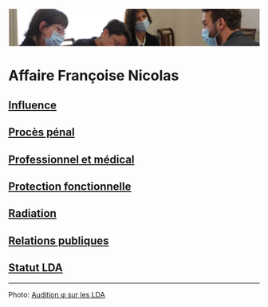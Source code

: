 ![image-mise-en-avant](../_aux/phi-strip.png)

# Affaire Françoise Nicolas

## [Influence](./influence.md)
## [Procès pénal](./aplogan.md)
## [Professionnel et médical](./promed.md)
## [Protection fonctionnelle](./pf.md)
## [Radiation](./radiation.md)
## [Relations publiques](./rp.md)
## [Statut LDA](./reqlda.md)

---
Photo: [Audition φ sur les LDA](https://github.com/francoise-nicolas/audition-phi)

